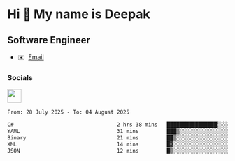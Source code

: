 Hi 👋 My name is Deepak
=======================

Software Engineer
-----------------
* ✉️  [Email](mailto:kumar.neu19@gmail.com)


### Socials

<p align="left"><a href="https://www.linkedin.com/in/deepak94kumar" target="_blank" rel="noreferrer"><img src="https://raw.githubusercontent.com/danielcranney/readme-generator/main/public/icons/socials/linkedin.svg" width="32" height="32" /></a></p>

<!--START_SECTION:waka-->

```txt
From: 28 July 2025 - To: 04 August 2025

C#                                 2 hrs 38 mins   ████████████████░░░░░░░░░   64.43 %
YAML                               31 mins         ███▒░░░░░░░░░░░░░░░░░░░░░   12.68 %
Binary                             21 mins         ██▒░░░░░░░░░░░░░░░░░░░░░░   08.87 %
XML                                14 mins         █▓░░░░░░░░░░░░░░░░░░░░░░░   06.02 %
JSON                               12 mins         █▒░░░░░░░░░░░░░░░░░░░░░░░   04.93 %
```

<!--END_SECTION:waka-->
